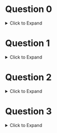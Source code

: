 # Question 0

<details>
  <summary>Click to Expand</summary>

  Enter your _full name_ between the double quotes provided.

  _Your response should be 2 lines long_

</details>

# Question 1

<details>
  <summary>Click to Expand</summary>

  1. Create a dictionary called `cat` containing the following key-value pairs:
      * `name`: Chicken Nugget
      * `weight`: 10.2
      * `age`: 8
      * `is_outdoor_cat`: False
  2. Output the result on the last line
     
  _Your response should be a minimum of 2 lines long and a maximum of 7 long_

</details>

# Question 2

<details>
  <summary>Click to Expand</summary>

  1. Create two variables:
     * `water_level` with value of 0
     * `capacity` with value of 120
  2. Use a `while`-loop that runs as long as the `water_level` is less than or equal to the `capacity`
  3. Within the `while`-loop, increment the value of `water_level` by 7 on each iteration
  4. Output the `water_level` on the last line
  
  _Your response should be 5 lines long_

</details>

# Question 3

<details>
  <summary>Click to Expand</summary>

  1. Create a list of air quality measurements called `concentrations` with the following values: 24, 42, 50, 13
  2. Use a `for`-loop to loop through each `concentration` in `concentrations`
  3. Use an `if`-`else` statement within the loop:
     1. If the concentration is greater than 35, print "unhealthy"
     2. else print "healthy"

  _Your response should be 6 lines long_

</details>
